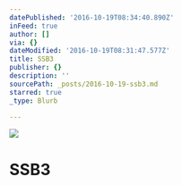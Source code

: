 ```yaml
---
datePublished: '2016-10-19T08:34:40.890Z'
inFeed: true
author: []
via: {}
dateModified: '2016-10-19T08:31:47.577Z'
title: SSB3
publisher: {}
description: ''
sourcePath: _posts/2016-10-19-ssb3.md
starred: true
_type: Blurb

---
```

![](https://the-grid-user-content.s3-us-west-2.amazonaws.com/f0fe4d40-7195-458e-ae71-c972d4ea1157.jpg)

# SSB3